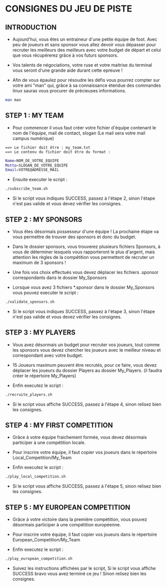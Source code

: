 # CONSIGNES DU JEU DE PISTE

## INTRODUCTION

* Aujourd'hui, vous êtes un entraineur d'une petite équipe
de foot. Avec peu de joueurs et sans sponsor vous allez
devoir vous dépasser pour recruter les meilleurs des
meilleurs avec votre budget de départ et celui que vous
récupérerez grâce à vos futurs sponsors.

* Vos talents de négociations, votre ruse et votre
maitrise du terminal vous seront d'une grande aide durant
cette epreuve !

* Afin de vous épaulez pour résoudre les défis vous pourrez
compter sur votre ami "man" qui, grâce à sa connaissance
étendue des commandes linux sauras vous procurer de
précieuses informations.

``` bash
man man
```
 
## STEP 1 : MY TEAM

* Pour commencer il vous faut créer votre fichier
d'équipe contenant le nom de l'équipe, mail de contact, slogan
(Le mail sera votre mail campus numérique)

```
==> Le fichier doit être : my_team.txt
==> Le contenu du fichier doit être du format :
```

``` bash
Name=NOM_DE_VOTRE_EQUIPE
Motto=SLOGAN_DE_VOTRE_EQUIPE
Email=VOTRE@ADRESSE_MAIL
```

* Ensuite executer le script :

``` bash
./subscribe_team.sh
```

* Si le script vous indiques SUCCESS, passez à l'étape 2,
sinon l'étape n'est pas valide et vous devez vérifier
les consignes.

## STEP 2 : MY SPONSORS

* Vous êtes désormais possesseur d'une équipe ! La prochaine
étape va vous permettre de trouver des sponsors et donc du
budget.

* Dans le dossier sponsors, vous trouverez plusieurs
fichiers Sponsors, à vous de déterminer lesquels vous
rapporteront le plus d'argent, mais attention les règles
de la compétition vous permettent de recruter un maximum
de 3 sponsors !

* Une fois vos choix effectués vous devez déplacer les
fichiers .sponsor correspondants dans le dossier My_Sponsors

* Lorsque vous avez 3 fichiers *.sponsor dans le dossier
My_Sponsors vous pouvez executer le script :

``` bash
./validate_sponsors.sh
```

* Si le script vous indiques SUCCESS, passez à l'étape 3,
sinon l'étape n'est pas	valide et vous devez vérifier
les consignes.

## STEP 3 : MY PLAYERS

* Vous avez désormais un budget pour recruter vos joueurs,
tout comme les sponsors vous devez chercher les joueurs
avec le meilleur niveau et correspondant avec votre budget.

* 15 Joueurs maximum peuvent être recrutés, pour ce faire,
vous devez déplacer les joueurs du dossier Players au
dossier My_Players. (il faudra créer le répertoire My_Players)

* Enfin executez le script :

``` bash
./recruite_players.sh
```

* Si le script vous affiche SUCCESS, passez à l'étape 4,
sinon relisez bien les consignes.

## STEP 4 : MY FIRST COMPETITION

* Grâce à votre équipe fraichement formée, vous devez désormais 
participer à une compétition locale.

* Pour inscrire votre équipe, il faut copier vos joueurs dans
le répertoire Local_Competition/My_Team

* Enfin executez le script :

``` bash
./play_local_competition.sh
```
* Si le script vous affiche SUCCESS, passez à l'étape 5,
sinon relisez bien les consignes.

## STEP 5 : MY EUROPEAN COMPETITION

* Grâce à votre victoire dans la première compétition, vous pouvez désormais 
participer à une compétition européenne.

* Pour inscrire votre équipe, il faut copier vos joueurs dans
le répertoire European_Competition/My_Team

* Enfin executez le script :

``` bash
./play_european_competition.sh
```

* Suivez les instructions affichées par le script, Si le script vous 
affiche SUCCESS bravo vous avez terminé ce jeu ! Sinon relisez bien 
les consignes.

